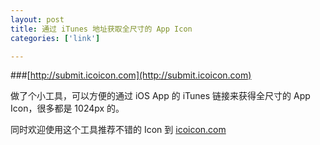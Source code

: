 ```yaml
---
layout: post
title: 通过 iTunes 地址获取全尺寸的 App Icon
categories: ['link']

---
```

###[http://submit.icoicon.com](http://submit.icoicon.com)

做了个小工具，可以方便的通过 iOS App 的 iTunes 链接来获得全尺寸的 App Icon，很多都是 1024px 的。

同时欢迎使用这个工具推荐不错的 Icon 到 [icoicon.com](http://icoicon.com)